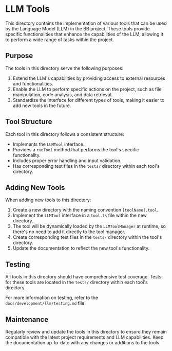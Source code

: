 # LLM Tools

This directory contains the implementation of various tools that can be used by the Language Model (LLM) in the BB project. These tools provide specific functionalities that enhance the capabilities of the LLM, allowing it to perform a wide range of tasks within the project.

## Purpose

The tools in this directory serve the following purposes:

1. Extend the LLM's capabilities by providing access to external resources and functionalities.
2. Enable the LLM to perform specific actions on the project, such as file manipulation, code analysis, and data retrieval.
3. Standardize the interface for different types of tools, making it easier to add new tools in the future.

## Tool Structure

Each tool in this directory follows a consistent structure:

- Implements the `LLMTool` interface.
- Provides a `runTool` method that performs the tool's specific functionality.
- Includes proper error handling and input validation.
- Has corresponding test files in the `tests/` directory within each tool's directory.

## Adding New Tools

When adding new tools to this directory:

1. Create a new directory with the naming convention `[toolName].tool`.
2. Implement the `LLMTool` interface in a `tool.ts` file within the new directory.
3. The tool will be dynamically loaded by the `LLMToolManager` at runtime, so there's no need to add it directly to the tool manager.
4. Create corresponding test files in the `tests/` directory within the tool's directory.
5. Update the documentation to reflect the new tool's functionality.

## Testing

All tools in this directory should have comprehensive test coverage. Tests for these tools are located in the `tests/` directory within each tool's directory.

For more information on testing, refer to the `docs/development/llm/testing.md` file.

## Maintenance

Regularly review and update the tools in this directory to ensure they remain compatible with the latest project requirements and LLM capabilities. Keep the documentation up-to-date with any changes or additions to the tools.

